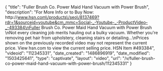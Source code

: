 {
    "title": "Fuller Brush Co. Power Maid Hand Vacuum with Power Brush",
    "description": "For More Info or to Buy Now: http:\/\/www.hsn.com\/products\/seo\/8137469?rdr=1&sourceid=youtube&cm_mmc=Social-_-Youtube-_-ProductVideo-_-493384\nFuller Brush Co. Power Maid Hand Vacuum with Power Brush  \nNot every cleaning job merits hauling out a bulky vacuum. Whether you're removing pet hair from upholstery, cleaning stairs or detailing...\nPrices shown on the previously recorded video may not represent the current price.  View hsn.com to view the current selling price. HSN Item #493384",
    "videoid": "112345331",
    "date_created": "1486896919",
    "date_modified": "1503425641",
    "type": "captivate",
    "layout": "video",
    "url": "\/v\/fuller-brush-co-power-maid-hand-vacuum-with-power-brush\/112345331"
}